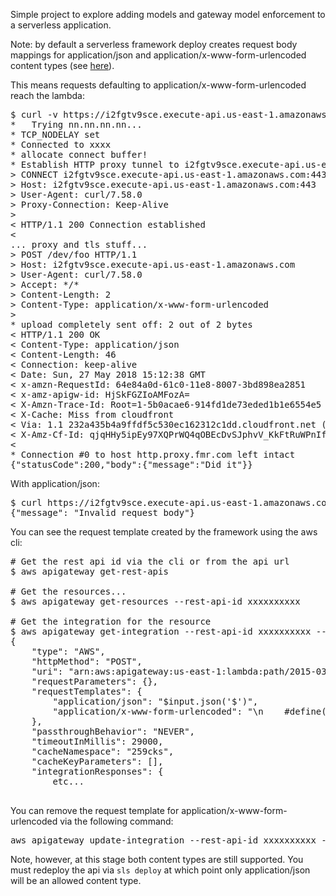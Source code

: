 Simple project to explore adding models and gateway model enforcement to a serverless application.

Note: by default a serverless framework deploy creates request body mappings for application/json and application/x-www-form-urlencoded content types (see [here](https://github.com/serverless/serverless/issues/3280)).

This means requests defaulting to application/x-www-form-urlencoded reach the lambda:

<pre>
$ curl -v https://i2fgtv9sce.execute-api.us-east-1.amazonaws.com/dev/foo -d '{}' 
*   Trying nn.nn.nn.nn...
* TCP_NODELAY set
* Connected to xxxx
* allocate connect buffer!
* Establish HTTP proxy tunnel to i2fgtv9sce.execute-api.us-east-1.amazonaws.com:443
> CONNECT i2fgtv9sce.execute-api.us-east-1.amazonaws.com:443 HTTP/1.1
> Host: i2fgtv9sce.execute-api.us-east-1.amazonaws.com:443
> User-Agent: curl/7.58.0
> Proxy-Connection: Keep-Alive
> 
< HTTP/1.1 200 Connection established
< 
... proxy and tls stuff...
> POST /dev/foo HTTP/1.1
> Host: i2fgtv9sce.execute-api.us-east-1.amazonaws.com
> User-Agent: curl/7.58.0
> Accept: */*
> Content-Length: 2
> Content-Type: application/x-www-form-urlencoded
> 
* upload completely sent off: 2 out of 2 bytes
< HTTP/1.1 200 OK
< Content-Type: application/json
< Content-Length: 46
< Connection: keep-alive
< Date: Sun, 27 May 2018 15:12:38 GMT
< x-amzn-RequestId: 64e84a0d-61c0-11e8-8007-3bd898ea2851
< x-amz-apigw-id: HjSkFGZIoAMFozA=
< X-Amzn-Trace-Id: Root=1-5b0acae6-914fd1de73eded1b1e6554e5
< X-Cache: Miss from cloudfront
< Via: 1.1 232a435b4a9ffdf5c530ec162312c1dd.cloudfront.net (CloudFront)
< X-Amz-Cf-Id: qjqHHy5ipEy97XQPrWQ4qOBEcDvSJphvV_KkFtRuWPnIf8J-GCkcDg==
< 
* Connection #0 to host http.proxy.fmr.com left intact
{"statusCode":200,"body":{"message":"Did it"}}
</pre>

With application/json:

<pre>
$ curl https://i2fgtv9sce.execute-api.us-east-1.amazonaws.com/dev/foo -d '{}' -H 'content-type: application/json'
{"message": "Invalid request body"}
</pre>

You can see the request template created by the framework using the aws cli:

<pre>
# Get the rest api id via the cli or from the api url
$ aws apigateway get-rest-apis

# Get the resources...
$ aws apigateway get-resources --rest-api-id xxxxxxxxxx

# Get the integration for the resource
$ aws apigateway get-integration --rest-api-id xxxxxxxxxx --resource-id 259cks --http-method POST
{
    "type": "AWS",
    "httpMethod": "POST",
    "uri": "arn:aws:apigateway:us-east-1:lambda:path/2015-03-31/functions/arn:aws:lambda:us-east-1:nnnnnnnnnnnn:function:sample-service-dev-doit/invocations",
    "requestParameters": {},
    "requestTemplates": {
        "application/json": "$input.json('$')",
        "application/x-www-form-urlencoded": "\n    #define( $body )\n      {\n      #foreach( $token in $input.path('$').split('&') )\n        #set( $keyVal = $token.split('=') )\n        #set( $keyValSize = $keyVal.size() )\n        #if( $keyValSize >= 1 )\n          #set( $key = $util.escapeJavaScript($util.urlDecode($keyVal[0])) )\n          #if( $keyValSize >= 2 )\n            #set($val = $util.escapeJavaScript($util.urlDecode($keyVal[1])).replaceAll(\"\\\\'\",\"'\"))\n          #else\n            #set( $val = '' )\n          #end\n          \"$key\": \"$val\"#if($foreach.hasNext),#end\n        #end\n      #end\n      }\n    #end\n\n    \n  #define( $loop )\n    {\n    #foreach($key in $map.keySet())\n        #set( $k = $util.escapeJavaScript($key) )\n        #set( $v = $util.escapeJavaScript($map.get($key)).replaceAll(\"\\\\'\", \"'\") )\n        \"$k\":\n          \"$v\"\n          #if( $foreach.hasNext ) , #end\n    #end\n    }\n  #end\n\n  {\n    \"body\": $body,\n    \"method\": \"$context.httpMethod\",\n    \"principalId\": \"$context.authorizer.principalId\",\n    \"stage\": \"$context.stage\",\n\n    \"cognitoPoolClaims\" : {\n       \n       \"sub\": \"$context.authorizer.claims.sub\"\n    },\n\n    #set( $map = $input.params().header )\n    \"headers\": $loop,\n\n    #set( $map = $input.params().querystring )\n    \"query\": $loop,\n\n    #set( $map = $input.params().path )\n    \"path\": $loop,\n\n    #set( $map = $context.identity )\n    \"identity\": $loop,\n\n    #set( $map = $stageVariables )\n    \"stageVariables\": $loop\n  }\n\n  "
    },
    "passthroughBehavior": "NEVER",
    "timeoutInMillis": 29000,
    "cacheNamespace": "259cks",
    "cacheKeyParameters": [],
    "integrationResponses": {
        etc...

</pre>


You can remove the request template for application/x-www-form-urlencoded via the following command:

<pre>
aws apigateway update-integration --rest-api-id xxxxxxxxxx --resource-id 259cks --http-method POST --patch-operations op='remove',path='/requestTemplates/application~1x-www-form-urlencoded'
</pre>

Note, however, at this stage both content types are still supported. You must redeploy the api via `sls deploy` at which point only application/json will be an allowed content type.